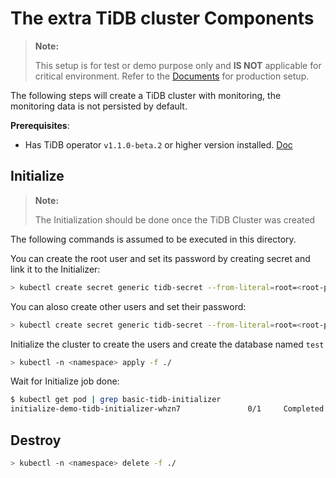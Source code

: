 # The extra TiDB cluster Components

> **Note:**
>
> This setup is for test or demo purpose only and **IS NOT** applicable for critical environment. Refer to the [Documents](https://pingcap.com/docs/stable/tidb-in-kubernetes/deploy/prerequisites/) for production setup.


The following steps will create a TiDB cluster with monitoring, the monitoring data is not persisted by default.

**Prerequisites**: 
- Has TiDB operator `v1.1.0-beta.2` or higher version installed. [Doc](https://pingcap.com/docs/stable/tidb-in-kubernetes/deploy/tidb-operator/)
  
  
## Initialize


> **Note:**
>
> The Initialization should be done once the TiDB Cluster was created 

The following commands is assumed to be executed in this directory.

You can create the root user and set its password by creating secret and link it to the Initializer:

```bash
> kubectl create secret generic tidb-secret --from-literal=root=<root-password> --namespace=<namespace>
```

You can aloso create other users and set their password:
```bash
> kubectl create secret generic tidb-secret --from-literal=root=<root-password> --from-literal=developer=<developer-passowrd> --namespace=<namespace>
```

Initialize the cluster to create the users and create the database named `test`

```bash
> kubectl -n <namespace> apply -f ./
```

Wait for Initialize job done:
```bash
$ kubectl get pod | grep basic-tidb-initializer
initialize-demo-tidb-initializer-whzn7               0/1     Completed   0          57s
```

## Destroy

```bash
> kubectl -n <namespace> delete -f ./
```
